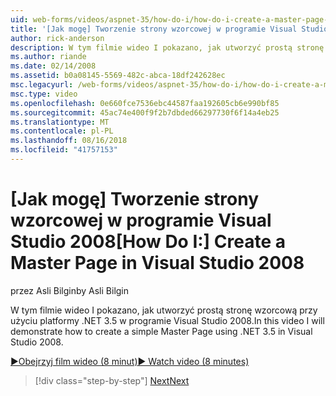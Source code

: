 ```yaml
---
uid: web-forms/videos/aspnet-35/how-do-i/how-do-i-create-a-master-page-in-visual-studio-2008
title: '[Jak mogę] Tworzenie strony wzorcowej w programie Visual Studio 2008 | Dokumentacja firmy Microsoft'
author: rick-anderson
description: W tym filmie wideo I pokazano, jak utworzyć prostą stronę wzorcową przy użyciu platformy .NET 3.5 w programie Visual Studio 2008.
ms.author: riande
ms.date: 02/14/2008
ms.assetid: b0a08145-5569-482c-abca-18df242628ec
msc.legacyurl: /web-forms/videos/aspnet-35/how-do-i/how-do-i-create-a-master-page-in-visual-studio-2008
msc.type: video
ms.openlocfilehash: 0e660fce7536ebc44587faa192605cb6e990bf85
ms.sourcegitcommit: 45ac74e400f9f2b7dbded66297730f6f14a4eb25
ms.translationtype: MT
ms.contentlocale: pl-PL
ms.lasthandoff: 08/16/2018
ms.locfileid: "41757153"
---
```

<a name="how-do-i-create-a-master-page-in-visual-studio-2008"></a><span data-ttu-id="47efe-103">[Jak mogę] Tworzenie strony wzorcowej w programie Visual Studio 2008</span><span class="sxs-lookup"><span data-stu-id="47efe-103">[How Do I:] Create a Master Page in Visual Studio 2008</span></span>
====================
<span data-ttu-id="47efe-104">przez Asli Bilgin</span><span class="sxs-lookup"><span data-stu-id="47efe-104">by Asli Bilgin</span></span>

<span data-ttu-id="47efe-105">W tym filmie wideo I pokazano, jak utworzyć prostą stronę wzorcową przy użyciu platformy .NET 3.5 w programie Visual Studio 2008.</span><span class="sxs-lookup"><span data-stu-id="47efe-105">In this video I will demonstrate how to create a simple Master Page using .NET 3.5 in Visual Studio 2008.</span></span>

[<span data-ttu-id="47efe-106">&#9654;Obejrzyj film wideo (8 minut)</span><span class="sxs-lookup"><span data-stu-id="47efe-106">&#9654; Watch video (8 minutes)</span></span>](https://channel9.msdn.com/Blogs/ASP-NET-Site-Videos/how-do-i-create-a-master-page-in-visual-studio-2008)

> [!div class="step-by-step"]
> [<span data-ttu-id="47efe-107">Next</span><span class="sxs-lookup"><span data-stu-id="47efe-107">Next</span></span>](how-do-i-create-nested-master-page-in-visual-studio-2008.md)
